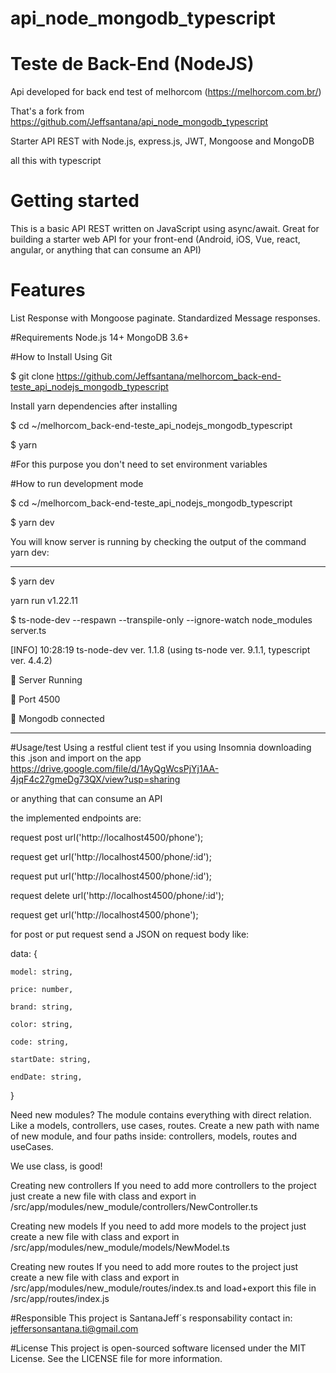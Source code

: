 # api_node_mongodb_typescript
# Teste de Back-End (NodeJS)
Api developed for back end test of melhorcom (https://melhorcom.com.br/)

That's a fork from https://github.com/Jeffsantana/api_node_mongodb_typescript

Starter API REST with Node.js, express.js, JWT, Mongoose and MongoDB

all this with typescript
# Getting started

This is a basic API REST written on JavaScript using async/await. Great for building a starter web API for your front-end (Android, iOS, Vue, react, angular, or anything that can consume an API)

# Features
List Response with Mongoose paginate.
Standardized Message responses.


#Requirements
Node.js 14+
MongoDB 3.6+

#How to Install
Using Git

$ git clone https://github.com/Jeffsantana/melhorcom_back-end-teste_api_nodejs_mongodb_typescript 

Install yarn dependencies after installing

$ cd ~/melhorcom_back-end-teste_api_nodejs_mongodb_typescript

$ yarn

#For this purpose you don't need to set environment variables 

#How to run development mode

$ cd ~/melhorcom_back-end-teste_api_nodejs_mongodb_typescript

$ yarn dev

You will know server is running by checking the output of the command yarn dev:

---

$ yarn dev

yarn run v1.22.11

$ ts-node-dev --respawn --transpile-only --ignore-watch node_modules server.ts

[INFO] 10:28:19 ts-node-dev ver. 1.1.8 (using ts-node ver. 9.1.1, typescript ver. 4.4.2)

🚀 Server Running

🚀 Port 4500

🚀 Mongodb connected

---

#Usage/test
Using a restful client test
if you using Insomnia downloading this .json and import on the app https://drive.google.com/file/d/1AyQgWcsPjYj1AA-4jqF4c27gmeDg73QX/view?usp=sharing

or anything that can consume an API

the implemented endpoints are: 

request post url('http://localhost4500/phone');

request get url('http://localhost4500/phone/:id');

request put url('http://localhost4500/phone/:id');

request delete url('http://localhost4500/phone/:id');

request get url('http://localhost4500/phone');


for post or put request send a JSON on request body like:

 data: {

    model: string,

    price: number,

    brand: string,

    color: string,

    code: string,

    startDate: string,

    endDate: string,
    
  }








Need new modules? The module contains everything with direct relation. Like a models, controllers, use cases, routes. Create a new path with name of new module, and four paths inside: controllers, models, routes and useCases. 

We use class, is good! 

Creating new controllers
If you need to add more controllers to the project just create a new file with class and export in /src/app/modules/new_module/controllers/NewController.ts 

Creating new models
If you need to add more models to the project just create a new file with class and export in /src/app/modules/new_module/models/NewModel.ts

Creating new routes
If you need to add more routes to the project just create a new file with class and export in /src/app/modules/new_module/routes/index.ts and load+export this file in /src/app/routes/index.js

#Responsible
This project is SantanaJeff´s responsability
contact in:
jeffersonsantana.ti@gmail.com

#License
This project is open-sourced software licensed under the MIT License. See the LICENSE file for more information.